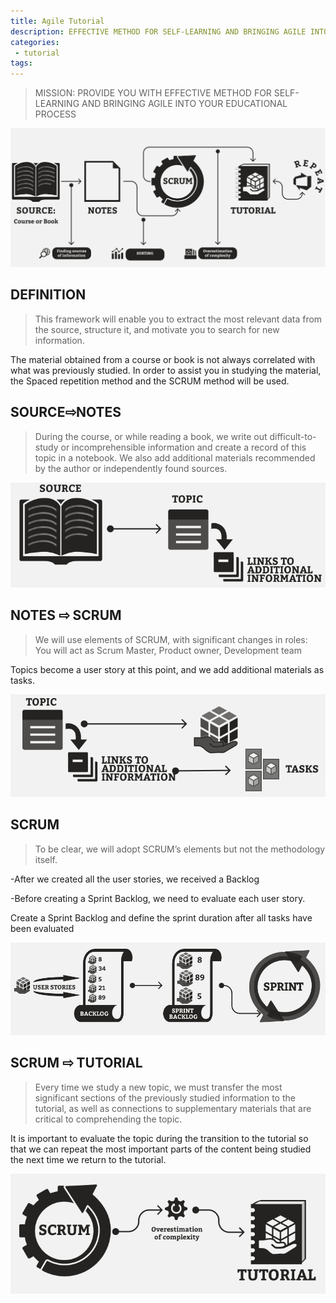 ```yaml
---
title: Agile Tutorial
description: EFFECTIVE METHOD FOR SELF-LEARNING AND BRINGING AGILE INTO YOUR EDUCATIONAL PROCESS
categories:
 - tutorial
tags:
---
```


> MISSION: PROVIDE YOU WITH EFFECTIVE METHOD FOR SELF-LEARNING AND BRINGING AGILE INTO YOUR EDUCATIONAL PROCESS
<!-- more -->

![Image](/assets/images/2.png)

## DEFINITION

>This framework will enable you to extract the most relevant data from the source, structure it, and motivate you to search for new information.

The material obtained from a course or book is not always correlated with what was previously studied. In order to assist you in studying the material, the Spaced repetition method and the SCRUM method will be used.

## SOURCE⇨NOTES

> During the course, or while reading a book, we write out difficult-to-study or incomprehensible information and create a record of this topic in a notebook. We also add additional materials recommended by the author or independently found sources.

![Image](/assets/images/3.png)

## NOTES ⇨ SCRUM

> We will use elements of SCRUM, with significant changes in roles: You will act as Scrum Master, Product owner, Development team

Topics become a user story at this point, and we add additional materials as tasks.

![Image](/assets/images/4.png)

## SCRUM

>To be clear, we will adopt SСRUM’s elements but not the methodology itself.

-After we created all the user stories, we received a Backlog

-Before creating a Sprint Backlog, we need to evaluate each user story.

Create a Sprint Backlog and define the sprint duration after all tasks have been evaluated

![Image](/assets/images/5.png)


## SCRUM ⇨ TUTORIAL

>Every time we study a new topic, we must transfer the most significant sections of the previously studied information to the tutorial, as well as connections to supplementary materials that are critical to comprehending the topic.

It is important to evaluate the topic during the transition to the tutorial so that we can repeat the most important parts of the content being studied the next time we return to the tutorial.

![Image](/assets/images/6.png)


